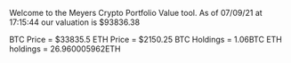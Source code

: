 Welcome to the Meyers Crypto Portfolio Value tool. 
As of 07/09/21 at 17:15:44 our valuation is $93836.38 

BTC Price = $33835.5
 ETH Price = $2150.25
BTC Holdings = 1.06BTC
 ETH holdings = 26.960005962ETH 
